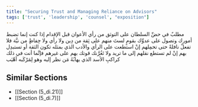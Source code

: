 ```yaml
---
title: "Securing Trust and Managing Reliance on Advisors"
tags: ['trust', 'leadership', 'counsel', "exposition"]
---
```


 مطلبٌ في حضِّ السلطان على التوثق من رأي الأعوان قبل الإقدام إذا كنت إنما تضبط أمورك وتصول على عدوِّك بقومٍ لستَ منهم على ثِقة من دِين ولا رأي ولا حِفاظٍ من نيَّة فلا تفعلْ نافلةً حتى تحمِلهم  إنْ استطعت  على الرأي والأدب الذي بمثله تكون الثقة أو تستبدِل بهم إنْ لم تستطع نقلهم إلى ما تريد ولا تَغُرَّنك قوتك بهم على غيرهم فإنَّما أنت في ذلك كراكبِ الأسد الذي يهابُهُ مَن نظر إليه وهو لِمَرْكَبه أهْيَب

## Similar Sections
- [[Section (5_di.21)]]
 - [[Section (5_di.7)]]
